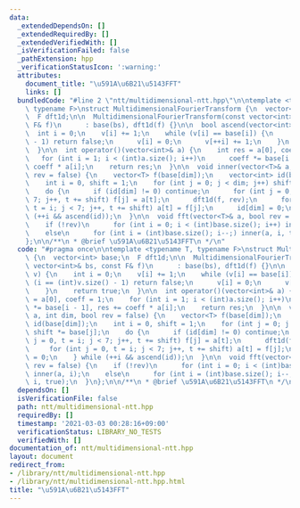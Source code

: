 ```yaml
---
data:
  _extendedDependsOn: []
  _extendedRequiredBy: []
  _extendedVerifiedWith: []
  _isVerificationFailed: false
  _pathExtension: hpp
  _verificationStatusIcon: ':warning:'
  attributes:
    document_title: "\u591A\u6B21\u5143FFT"
    links: []
  bundledCode: "#line 2 \"ntt/multidimensional-ntt.hpp\"\n\ntemplate <typename T,\
    \ typename F>\nstruct MultidimensionalFourierTransform {\n  vector<int> base;\n\
    \  F dft1d;\n\n  MultidimensionalFourierTransform(const vector<int>& bs, const\
    \ F& f)\n      : base(bs), dft1d(f) {}\n\n  bool ascend(vector<int>& v) {\n  \
    \  int i = 0;\n    v[i] += 1;\n    while (v[i] == base[i]) {\n      if (i == (int)v.size()\
    \ - 1) return false;\n      v[i] = 0;\n      v[++i] += 1;\n    }\n    return true;\n\
    \  }\n\n  int operator()(vector<int>& a) {\n    int res = a[0], coeff = 1;\n \
    \   for (int i = 1; i < (int)a.size(); i++)\n      coeff *= base[i - 1], res +=\
    \ coeff * a[i];\n    return res;\n  }\n\n  void inner(vector<T>& a, int dim, bool\
    \ rev = false) {\n    vector<T> f(base[dim]);\n    vector<int> id(base[dim]);\n\
    \    int i = 0, shift = 1;\n    for (int j = 0; j < dim; j++) shift *= base[j];\n\
    \    do {\n      if (id[dim] != 0) continue;\n      for (int j = 0, t = i; j <\
    \ 7; j++, t += shift) f[j] = a[t];\n      dft1d(f, rev);\n      for (int j = 0,\
    \ t = i; j < 7; j++, t += shift) a[t] = f[j];\n      id[dim] = 0;\n    } while\
    \ (++i && ascend(id));\n  }\n\n  void fft(vector<T>& a, bool rev = false) {\n\
    \    if (!rev)\n      for (int i = 0; i < (int)base.size(); i++) inner(a, i);\n\
    \    else\n      for (int i = (int)base.size(); i--;) inner(a, i, true);\n  }\n\
    };\n\n/**\n * @brief \u591A\u6B21\u5143FFT\n */\n"
  code: "#pragma once\n\ntemplate <typename T, typename F>\nstruct MultidimensionalFourierTransform\
    \ {\n  vector<int> base;\n  F dft1d;\n\n  MultidimensionalFourierTransform(const\
    \ vector<int>& bs, const F& f)\n      : base(bs), dft1d(f) {}\n\n  bool ascend(vector<int>&\
    \ v) {\n    int i = 0;\n    v[i] += 1;\n    while (v[i] == base[i]) {\n      if\
    \ (i == (int)v.size() - 1) return false;\n      v[i] = 0;\n      v[++i] += 1;\n\
    \    }\n    return true;\n  }\n\n  int operator()(vector<int>& a) {\n    int res\
    \ = a[0], coeff = 1;\n    for (int i = 1; i < (int)a.size(); i++)\n      coeff\
    \ *= base[i - 1], res += coeff * a[i];\n    return res;\n  }\n\n  void inner(vector<T>&\
    \ a, int dim, bool rev = false) {\n    vector<T> f(base[dim]);\n    vector<int>\
    \ id(base[dim]);\n    int i = 0, shift = 1;\n    for (int j = 0; j < dim; j++)\
    \ shift *= base[j];\n    do {\n      if (id[dim] != 0) continue;\n      for (int\
    \ j = 0, t = i; j < 7; j++, t += shift) f[j] = a[t];\n      dft1d(f, rev);\n \
    \     for (int j = 0, t = i; j < 7; j++, t += shift) a[t] = f[j];\n      id[dim]\
    \ = 0;\n    } while (++i && ascend(id));\n  }\n\n  void fft(vector<T>& a, bool\
    \ rev = false) {\n    if (!rev)\n      for (int i = 0; i < (int)base.size(); i++)\
    \ inner(a, i);\n    else\n      for (int i = (int)base.size(); i--;) inner(a,\
    \ i, true);\n  }\n};\n\n/**\n * @brief \u591A\u6B21\u5143FFT\n */\n"
  dependsOn: []
  isVerificationFile: false
  path: ntt/multidimensional-ntt.hpp
  requiredBy: []
  timestamp: '2021-03-03 00:28:16+09:00'
  verificationStatus: LIBRARY_NO_TESTS
  verifiedWith: []
documentation_of: ntt/multidimensional-ntt.hpp
layout: document
redirect_from:
- /library/ntt/multidimensional-ntt.hpp
- /library/ntt/multidimensional-ntt.hpp.html
title: "\u591A\u6B21\u5143FFT"
---
```

